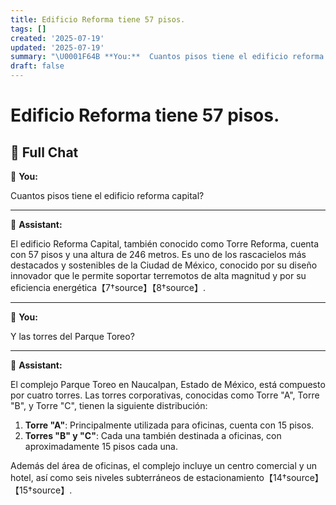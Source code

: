 ```yaml
---
title: Edificio Reforma tiene 57 pisos.
tags: []
created: '2025-07-19'
updated: '2025-07-19'
summary: "\U0001F64B **You:**  Cuantos pisos tiene el edificio reforma capital?"
draft: false
---
```


# Edificio Reforma tiene 57 pisos.

## 🧠 Full Chat

🙋 **You:**

Cuantos pisos tiene el edificio reforma capital?

---

🤖 **Assistant:**

El edificio Reforma Capital, también conocido como Torre Reforma, cuenta con 57 pisos y una altura de 246 metros. Es uno de los rascacielos más destacados y sostenibles de la Ciudad de México, conocido por su diseño innovador que le permite soportar terremotos de alta magnitud y por su eficiencia energética【7†source】【8†source】.

---

🙋 **You:**

Y las torres del Parque Toreo?

---

🤖 **Assistant:**

El complejo Parque Toreo en Naucalpan, Estado de México, está compuesto por cuatro torres. Las torres corporativas, conocidas como Torre "A", Torre "B", y Torre "C", tienen la siguiente distribución:

1. **Torre "A"**: Principalmente utilizada para oficinas, cuenta con 15 pisos.
2. **Torres "B" y "C"**: Cada una también destinada a oficinas, con aproximadamente 15 pisos cada una.

Además del área de oficinas, el complejo incluye un centro comercial y un hotel, así como seis niveles subterráneos de estacionamiento【14†source】【15†source】.